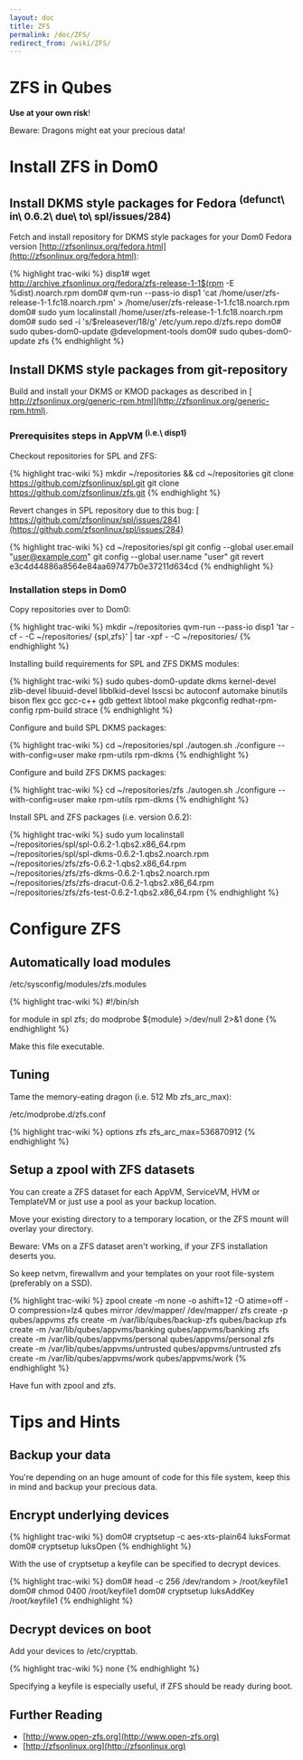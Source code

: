```yaml
---
layout: doc
title: ZFS
permalink: /doc/ZFS/
redirect_from: /wiki/ZFS/
---
```


ZFS in Qubes
============

**Use at your own risk**!

Beware: Dragons might eat your precious data!

Install ZFS in Dom0
===================

Install DKMS style packages for Fedora <sup>(defunct\\ in\\ 0.6.2\\ due\\ to\\ spl/issues/284)</sup>
----------------------------------------------------------------------------------------------------

Fetch and install repository for DKMS style packages for your Dom0 Fedora version [​http://zfsonlinux.org/fedora.html](http://zfsonlinux.org/fedora.html):

{% highlight trac-wiki %}
disp1# wget http://archive.zfsonlinux.org/fedora/zfs-release-1-1$(rpm -E %dist).noarch.rpm
dom0# qvm-run --pass-io disp1 'cat /home/user/zfs-release-1-1.fc18.noarch.rpm' > /home/user/zfs-release-1-1.fc18.noarch.rpm
dom0# sudo yum localinstall /home/user/zfs-release-1-1.fc18.noarch.rpm
dom0# sudo sed -i 's/$releasever/18/g' /etc/yum.repo.d/zfs.repo
dom0# sudo qubes-dom0-update @development-tools
dom0# sudo qubes-dom0-update zfs
{% endhighlight %}

Install DKMS style packages from git-repository
-----------------------------------------------

Build and install your DKMS or KMOD packages as described in [​http://zfsonlinux.org/generic-rpm.html](http://zfsonlinux.org/generic-rpm.html).

### Prerequisites steps in AppVM <sup>(i.e.\\ disp1)</sup>

Checkout repositories for SPL and ZFS:

{% highlight trac-wiki %}
mkdir ~/repositories && cd ~/repositories
git clone https://github.com/zfsonlinux/spl.git
git clone https://github.com/zfsonlinux/zfs.git
{% endhighlight %}

Revert changes in SPL repository due to this bug: [​https://github.com/zfsonlinux/spl/issues/284](https://github.com/zfsonlinux/spl/issues/284)

{% highlight trac-wiki %}
cd ~/repositories/spl
git config --global user.email "user@example.com"
git config --global user.name "user"
git revert e3c4d44886a8564e84aa697477b0e37211d634cd
{% endhighlight %}

### Installation steps in Dom0

Copy repositories over to Dom0:

{% highlight trac-wiki %}
mkdir ~/repositories
qvm-run --pass-io disp1 'tar -cf - -C ~/repositories/ {spl,zfs}' | tar -xpf - -C ~/repositories/
{% endhighlight %}

Installing build requirements for SPL and ZFS DKMS modules:

{% highlight trac-wiki %}
sudo qubes-dom0-update dkms kernel-devel zlib-devel libuuid-devel libblkid-devel lsscsi bc autoconf automake binutils bison flex gcc gcc-c++ gdb gettext libtool make pkgconfig redhat-rpm-config rpm-build strace 
{% endhighlight %}

Configure and build SPL DKMS packages:

{% highlight trac-wiki %}
cd ~/repositories/spl
./autogen.sh
./configure --with-config=user
make rpm-utils rpm-dkms
{% endhighlight %}

Configure and build ZFS DKMS packages:

{% highlight trac-wiki %}
cd ~/repositories/zfs
./autogen.sh
./configure --with-config=user
make rpm-utils rpm-dkms
{% endhighlight %}

Install SPL and ZFS packages (i.e. version 0.6.2):

{% highlight trac-wiki %}
sudo yum localinstall \
    ~/repositories/spl/spl-0.6.2-1.qbs2.x86_64.rpm \
    ~/repositories/spl/spl-dkms-0.6.2-1.qbs2.noarch.rpm \
    ~/repositories/zfs/zfs-0.6.2-1.qbs2.x86_64.rpm \
    ~/repositories/zfs/zfs-dkms-0.6.2-1.qbs2.noarch.rpm \
    ~/repositories/zfs/zfs-dracut-0.6.2-1.qbs2.x86_64.rpm \
    ~/repositories/zfs/zfs-test-0.6.2-1.qbs2.x86_64.rpm
{% endhighlight %}

Configure ZFS
=============

Automatically load modules
--------------------------

/etc/sysconfig/modules/zfs.modules

{% highlight trac-wiki %}
#!/bin/sh

for module in spl zfs; do
    modprobe ${module} >/dev/null 2>&1
done
{% endhighlight %}

Make this file executable.

Tuning
------

Tame the memory-eating dragon (i.e. 512 Mb zfs\_arc\_max):

/etc/modprobe.d/zfs.conf

{% highlight trac-wiki %}
options zfs zfs_arc_max=536870912
{% endhighlight %}

Setup a zpool with ZFS datasets
-------------------------------

You can create a ZFS dataset for each AppVM, ServiceVM, HVM or TemplateVM or just use a pool as your backup location.

Move your existing directory to a temporary location, or the ZFS mount will overlay your directory.

Beware: VMs on a ZFS dataset aren't working, if your ZFS installation deserts you.

So keep netvm, firewallvm and your templates on your root file-system (preferably on a SSD).

{% highlight trac-wiki %}
zpool create -m none -o ashift=12 -O atime=off -O compression=lz4 qubes mirror /dev/mapper/<cryptname1> /dev/mapper/<cryptname2>
zfs create -p qubes/appvms
zfs create -m /var/lib/qubes/backup-zfs qubes/backup
zfs create -m /var/lib/qubes/appvms/banking qubes/appvms/banking
zfs create -m /var/lib/qubes/appvms/personal qubes/appvms/personal
zfs create -m /var/lib/qubes/appvms/untrusted qubes/appvms/untrusted
zfs create -m /var/lib/qubes/appvms/work qubes/appvms/work
{% endhighlight %}

Have fun with zpool and zfs.

Tips and Hints
==============

Backup your data
----------------

You're depending on an huge amount of code for this file system, keep this in mind and backup your precious data.

Encrypt underlying devices
--------------------------

{% highlight trac-wiki %}
dom0# cryptsetup -c aes-xts-plain64 luksFormat <device1>
dom0# cryptsetup luksOpen <device1> <cryptname1>
{% endhighlight %}

With the use of cryptsetup a keyfile can be specified to decrypt devices.

{% highlight trac-wiki %}
dom0# head -c 256 /dev/random > /root/keyfile1
dom0# chmod 0400 /root/keyfile1
dom0# cryptsetup luksAddKey <device1> /root/keyfile1
{% endhighlight %}

Decrypt devices on boot
-----------------------

Add your devices to /etc/crypttab.

{% highlight trac-wiki %}
<cryptname1> <device1> <keyfile1>
<cryptname2> <device2> none
{% endhighlight %}

Specifying a keyfile is especially useful, if ZFS should be ready during boot.

Further Reading
---------------

-   [​http://www.open-zfs.org](http://www.open-zfs.org)
-   [​http://zfsonlinux.org](http://zfsonlinux.org)


